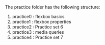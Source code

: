 The practice folder has the following structure:
1. practice0 : flexbox basics
2. practice1 : flexbox properties
3. practice2 : Practice set 6
4. practice3 : media queries
5. practice4 : Practice set 7